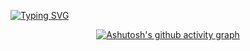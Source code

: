 
[![Typing SVG](https://readme-typing-svg.herokuapp.com/?color=04d361&size=35&center=true&vCenter=true&width=1000&lines=HELLO,+My+name+is+Maykon+Dias;I'm+20+years+old;I'm+from+Brazil;I+have+a+degree+in+Computer+Science;Be+Welcome!+:%29)](https://git.io/typing-svg)

<div align="center"> 

[![Ashutosh's github activity graph](https://github-readme-activity-graph.cyclic.app/graph?username=maykon-jds&bg_color=121214&color=04d361&line=8257e5&point=04d361&area=true&hide_border=true)](https://github.com/ashutosh00710/github-readme-activity-graph)

 


</div>


